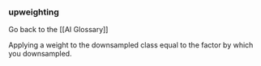 ### upweighting

Go back to the [[AI Glossary]]


Applying a weight to the downsampled class equal to the factor by which you downsampled.

